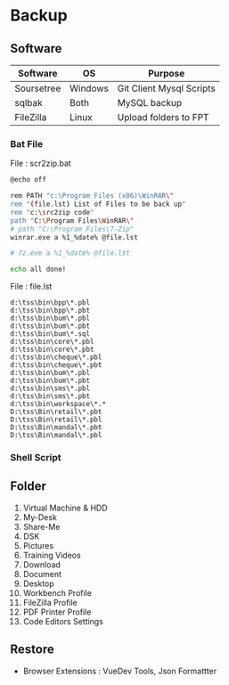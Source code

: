 # Backup

## Software

| Software   | OS      | Purpose                  |
| ---------- | ------- | ------------------------ |
| Soursetree | Windows | Git Client Mysql Scripts |
| sqlbak     | Both    | MySQL backup             |
| FileZilla  | Linux   | Upload folders to FPT    |

### Bat File

File : scr2zip.bat

```bash
@echo off

rem PATH "c:\Program Files (x86)\WinRAR\"
rem "(file.lst) List of Files to be back up"
rem "c:\src2zip code"
path "C:\Program Files\WinRAR\"
# path "C:\Program Files\7-Zip"
winrar.exe a %1_%date% @file.lst

# 7z.exe a %1_%date% @file.lst

echo all done!
```

File : file.lst

```
d:\tss\bin\bpp\*.pbl
d:\tss\bin\bpp\*.pbt
d:\tss\bin\bum\*.pbl
d:\tss\bin\bum\*.pbt
d:\tss\bin\bum\*.sql
d:\tss\bin\core\*.pbl
d:\tss\bin\core\*.pbt
d:\tss\bin\cheque\*.pbl
d:\tss\bin\cheque\*.pbt
d:\tss\bin\bum\*.pbl
d:\tss\bin\bum\*.pbt
d:\tss\bin\sms\*.pbl
d:\tss\bin\sms\*.pbt
d:\tss\bin\workspace\*.*
D:\tss\Bin\retail\*.pbt
D:\tss\Bin\retail\*.pbl
D:\tss\Bin\mandal\*.pbt
D:\tss\Bin\mandal\*.pbl
```

### Shell Script

## Folder

1. Virtual Machine & HDD
1. My-Desk
1. Share-Me
1. DSK
1. Pictures
1. Training Videos
1. Download
1. Document
1. Desktop
1. Workbench Profile
1. FileZilla Profile
1. PDF Printer Profile
1. Code Editors Settings

## Restore

- Browser Extensions : VueDev Tools, Json Formattter
